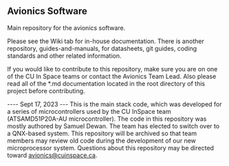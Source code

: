 ## Avionics Software
Main repository for the avionics software.

Please see the Wiki tab for in-house documentation. There is another repository, guides-and-manuals, for datasheets, git guides, coding standards and other related information.

If you would like to contribute to this repository, make sure you are on one of the CU In Space teams or contact the Avionics Team Lead. Also please read all of the \*.md documentation located in the root directory of this project before contributing.

---- Sept 17, 2023 ---
This is the main stack code, which was developed for a series of microcontrollers used by the CU InSpace team (ATSAMD51P20A-AU microcontroller). The code in this repository was mostly authored by Samuel Dewan. 
The team has elected to switch over to a QNX-based system. This repository will be archived so that team members may review old code during the development of our new microprocessor system. Questions about this repository may be directed toward avionics@cuinspace.ca.
